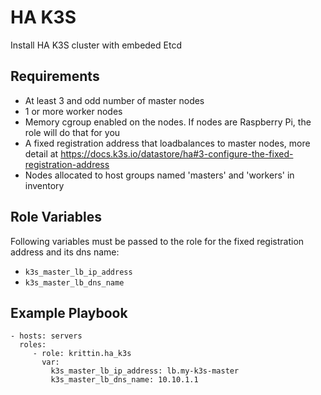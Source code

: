 HA K3S
=========

Install HA K3S cluster with embeded Etcd 

Requirements
------------

* At least 3 and odd number of master nodes
* 1 or more worker nodes
* Memory cgroup enabled on the nodes. If nodes are Raspberry Pi, the role will do that for you
* A fixed registration address that loadbalances to master nodes, more detail at https://docs.k3s.io/datastore/ha#3-configure-the-fixed-registration-address
* Nodes allocated to host groups named 'masters' and 'workers' in inventory 

Role Variables
--------------

Following variables must be passed to the role for the fixed registration address and its dns name:
* ```k3s_master_lb_ip_address```
* ```k3s_master_lb_dns_name``` 


Example Playbook
----------------

    - hosts: servers
      roles:
         - role: krittin.ha_k3s
           var:
             k3s_master_lb_ip_address: lb.my-k3s-master
             k3s_master_lb_dns_name: 10.10.1.1
